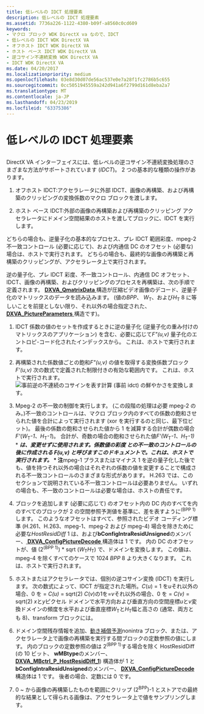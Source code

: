 ```yaml
---
title: 低レベルの IDCT 処理要素
description: 低レベルの IDCT 処理要素
ms.assetid: 7736a226-1122-4380-b09f-a8560c0cd609
keywords:
- マクロ ブロック WDK DirectX va なので、IDCT
- 低レベルの IDCT WDK DirectX VA
- オフホスト IDCT WDK DirectX VA
- ホスト ベース IDCT WDK DirectX VA
- 逆コサイン不連続変換 WDK DirectX VA
- IDCT WDK DirectX VA
ms.date: 04/20/2017
ms.localizationpriority: medium
ms.openlocfilehash: 03e8d30d07de56ac537e0e7a28f1fc2786b5c655
ms.sourcegitcommit: 0cc5051945559a242d941a6f2799d161d8eba2a7
ms.translationtype: MT
ms.contentlocale: ja-JP
ms.lasthandoff: 04/23/2019
ms.locfileid: "63375386"
---
```

# <a name="low-level-idct-processing-elements"></a>低レベルの IDCT 処理要素


## <span id="ddk_low_level_idct_processing_elements_gg"></span><span id="DDK_LOW_LEVEL_IDCT_PROCESSING_ELEMENTS_GG"></span>


DirectX VA インターフェイスには、低レベルの逆コサイン不連続変換処理のさまざまな方法がサポートされています (*IDCT*)。 2 つの基本的な種類の操作があります。

1.  オフホスト IDCT:アクセラレータに外部 IDCT、画像の再構築、および再構築のクリッピングの変換係数のマクロ ブロックを渡します。

2.  ホスト ベース IDCT:外部の画像の再構築および再構築のクリッピング アクセラレータにドメイン空間結果のホストを渡してブロックに、IDCT を実行します。

どちらの場合も、逆量子化の基本的なプロセス、プレ IDCT 範囲彩度、mpeg-2 不一致コントロール (必要に応じて)、および内通信 DC のオフセット (必要な) 場合は、ホストで実行されます。 どちらの場合も、最終的な画像の再構築と再構築のクリッピングが、アクセラレータ上で実行されます。

逆の量子化、プレ IDCT 彩度、不一致コントロール、内通信 DC オフセット、IDCT、画像の再構築、およびクリッピングのプロセスを再構築は、次の手順で定義されます。 [ **DXVA\_QmatrixData** ](https://msdn.microsoft.com/library/windows/hardware/ff564034)構造が圧縮ビデオ画像のデコード、逆量子化のマトリックスのデータを読み込みます。 (値の*BPP*、 *W*<sub>T</sub>、および*H*<sub>T</sub> 8 に等しいことを前提としない限り、それ以外の場合指定された、 [ **DXVA\_PictureParameters** ](https://msdn.microsoft.com/library/windows/hardware/ff564012)構造です)。

1. IDCT 係数の値のセットを作成するときに逆の量子化 (逆量子化の重み付けのマトリックスのアプリケーション) を含む、必要に応じて*F"(u,v)* 量子化のエントロピ-コード化されたインデックスから。 これは、ホストで実行されます。

2. 再構築された係数値ごとの飽和*F"(u,v)* の値を取得する変換係数ブロック*F'(u,v)* 次の数式で定義された制限付きの有効な範囲内です。 これは、ホストで実行されます。![事前逆の不連続のコサインを表す計算 (事前 idct) の鮮やかさを変換します。](images/formula1.png)

3. Mpeg-2 の不一致の制御を実行します。 (この段階の処理は必要 mpeg-2 のみ。)不一致のコントロールは、マクロ ブロック内のすべての係数の飽和させられた値を合計によって実行されます (xor を実行するのと同じ、最下位ビット)。 最後の係数の飽和させられた値から 1 を減算する合計が偶数の場合*F'*(*W*<sub>T</sub>*-1、H*<sub>T</sub>*-1*)。 合計が、奇数の場合の飽和させられた値*F'(W*<sub>T</sub>*-1、H*<sub>T</sub><em>-1)</em> * <strong><em>は、変更せずに使用されます。係数値の彩度 との不一致のコントロールの後に作成される *F(u,v) と呼びます</em>このドキュメントで。これは、ホストで実行されます。* * 注</strong>mpeg-1 プラスまたはマイナス 1 を逆の量子化した後でも、値を持つそれ以外の場合はそれぞれの係数の値を変更することで構成される不一致コントロールのさまざまな形式があります。 H.263 では、このセクションで説明されている不一致コントロールは必要ありません。 いずれの場合も、不一致のコントロールは必要な場合は、ホストの責任です。

     

4. ブロックを追加します (必要に応じて) のオフセット内の DC 内のすべてを内のすべてのブロックが 2 の空間参照予測値を基準に、差を表すように<sup>(BPP 1)</sup>します。 このようなオフセットはすべて、参照されたビデオ コーディング標準 (H.261、H.263、mpeg-1、mpeg-2 および mpeg-4) 場合を除きために必要な*HostResidDiff* 1 は、および**bConfigIntraResidUnsigned**のメンバー、[ **DXVA\_ConfigPictureDecode** ](https://msdn.microsoft.com/library/windows/hardware/ff563133)構造体は 1 です。 内の DC のオフセットが、値 (2<sup>(BPP 1)</sup>) \* sqrt (*W*<sub>T</sub>*H*<sub>T</sub>) で、ドメインを変換します。 この値は、mpeg-4 を除くすべてのケースで 1024 *BPP* 8 より大きくなります。 これは、ホストで実行されます。

5. ホストまたはアクセラレータでは、個別の逆コサイン変換 (IDCT) を実行します。 次の数式によって、IDCT が指定された場所。*C*(*u*) = 1 を*u*それ以外の場合、0 を = *C(u)* = sqrt(2) *C*(*v*)の1を=*v*それ以外の場合、0 を = *C(v)* = sqrt(2) *x*と*y*ピクセル ドメインで水平方向および垂直方向の空間座標*u*と*v*変換ドメインの頻度を水平および垂直座標*W*<sub>T</sub>と*H*<sub>T</sub>幅と高さの (通常、両方とも 8)、transform ブロックには。
6. ドメイン空間残存情報を追加、[動き補償予測](motion-compensated-prediction.md)nonintra ブロック、または、アクセラレータ上で画像の再構築を実行する間ブロックの定数参照の値にします。 内のブロックの定数参照の値は 2<sup>(BPP 1)</sup>する場合を除く HostResidDiff (の 10 ビット、 **wMBtype**のメンバー、 [ **DXVA\_MBctrl\_P\_HostResidDiff\_1**](https://msdn.microsoft.com/library/windows/hardware/ff563993)) 構造体が 1 と**bConfigIntraResidUnsigned**のメンバー、 [ **DXVA\_ConfigPictureDecode** ](https://msdn.microsoft.com/library/windows/hardware/ff563133)構造体は 1 です。 後者の場合、定数には 0 です。

7. 0 ~ から画像の再構築したものを範囲にクリップ (2<sup>BPP</sup>)-1 とストアでの最終的な結果として得られる画像は、アクセラレータ上で値をサンプリングします。

 

 





